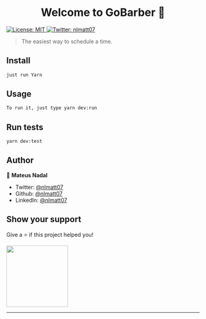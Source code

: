 <h1 align="center">Welcome to GoBarber 👋</h1>
<p>
  <a href="#" target="_blank">
    <img alt="License: MIT" src="https://img.shields.io/badge/License-MIT-yellow.svg" />
  </a>
  <a href="https://twitter.com/nlmatt07" target="_blank">
    <img alt="Twitter: nlmatt07" src="https://img.shields.io/twitter/follow/nlmatt07.svg?style=social" />
  </a>
</p>

> The easiest way to schedule a time.

## Install

```sh
just run Yarn
```

## Usage

```sh
To run it, just type yarn dev:run
```

## Run tests

```sh
yarn dev:test
```

## Author

👤 **Mateus Nadal**

* Twitter: [@nlmatt07](https://twitter.com/nlmatt07)
* Github: [@nlmatt07](https://github.com/nlmatt07)
* LinkedIn: [@nlmatt07](https://linkedin.com/in/nlmatt07)

## Show your support

Give a ⭐️ if this project helped you!

<a href="https://www.patreon.com/nlmatt07">
  <img src="https://c5.patreon.com/external/logo/become_a_patron_button@2x.png" width="160">
</a>

***
